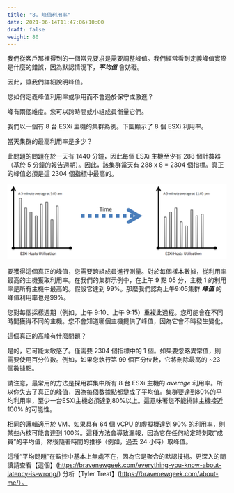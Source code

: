 ```yaml
---
title: "8. 峰值利用率"
date: 2021-06-14T11:47:06+10:00
draft: false
weight: 80
---
```


我們從客戶那裡得到的一個常見要求是需要調整峰值。我們經常看到定義峰值實際是什麼的錯誤，因為默認情況下，***平均值*** 會妨礙。

因此，讓我們詳細說明峰值。

您如何定義峰值利用率或爭用而不會過於保守或激進？

峰有兩個維度。您可以跨時間或小組成員衡量它們。

我們以一個有 8 台 ESXi 主機的集群為例。下圖顯示了 8 個 ESXi 利用率。

當天集群的最高利用率是多少？

此問題的問題在於一天有 1440 分鐘，因此每個 ESXi 主機至少有 288 個計數器（基於 5 分鐘的報告週期）。因此，該集群當天有 288 x 8 = 2304 個指標。真正的峰值必須是這 2304 個指標中最高的。

![主機利用率隨時間變化](1.3.8-fig-1.png)

要獲得這個真正的峰值，您需要跨組成員進行測量。對於每個樣本數據，從利用率最高的主機獲取利用率。在我們的集群示例中，在上午 9 點 05 分，主機 1 的利用率是所有主機中最高的。假設它達到 99%。那麼我們認為上午9:05集群 ***峰值*** 的峰值利用率也是99%。

您對每個採樣週期（例如，上午 9:10、上午 9:15）重複此過程。您可能會在不同時間獲得不同的主機。您不會知道哪個主機提供了峰值，因為它會不時發生變化。

這個真正的高峰有什麼問題？

是的，它可能太敏感了。僅需要 2304 個指標中的 1 個。如果要忽略異常值，則需要使用百分位數。例如，如果您執行第 99 個百分位數，它將刪除最高的 ~23 個數據點。

請注意，最常用的方法是採用群集中所有 8 台 ESXi 主機的 _average_ 利用率。所以你失去了真正的峰值，因為每個數據點都變成了平均值。集群要達到80%的平均利用率，至少一台ESXi主機必須達到80%以上。這意味著您不能排除主機接近 100% 的可能性。

相同的邏輯適用於 VM。如果具有 64 個 vCPU 的虛擬機達到 90% 的利用率，則某些內核可能會達到 100%。這種方法會導致漏報，因為它在任何給定時刻取“成員”的平均值，然後隨著時間的推移（例如，過去 24 小時）取峰值。

這種“平均問題”在監控中基本上無處不在，因為它是聚合的默認技術。更深入的閱讀請查看【這個】(https://bravenewgeek.com/everything-you-know-about-latency-is-wrong/) 分析【Tyler Treat】(https://bravenewgeek.com/about-me/）。